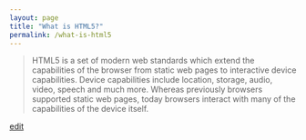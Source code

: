 ```yaml
---
layout: page
title: "What is HTML5?"
permalink: /what-is-html5
---
```


> HTML5 is a set of modern web standards which extend the capabilities of the browser from static web pages to interactive device capabilities. Device capabilities include location, storage, audio, video, speech and much more. Whereas previously browsers supported static web pages, today browsers interact with many of the capabilities of the device itself.

<p class="edit-term"><a href="https://github.com/and-digital/tech-definitions/blob/master/definitions/web/html5.md">edit</a></p>

